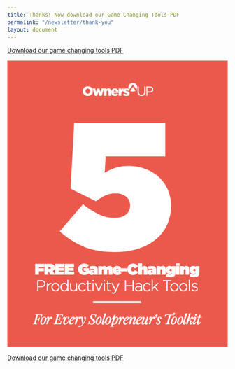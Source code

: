 ```yaml
---
title: Thanks! Now download our Game Changing Tools PDF
permalink: "/newsletter/thank-you"
layout: document
---
```


[Download our game changing tools PDF](/files/ownersup-game-changing-tools9.pdf)

[![Click to download](/uploads/versions/ownersup-5-game-changing-tools-screenshot---x----565-734x---.png)](/files/ownersup-game-changing-tools9.pdf)

[Download our game changing tools PDF](/files/ownersup-game-changing-tools9.pdf)